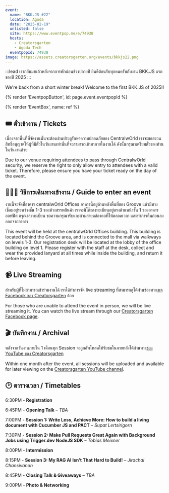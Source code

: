 ```yaml
---
event:
  name: "BKK.JS #22"
  location: Agoda
  date: "2025-02-19"
  unlisted: false
  site: https://www.eventpop.me/e/74938
  hosts:
    - Creatorsgarten
    - Agoda Tech
  eventpopId: 74938
image: https://assets.creatorsgarten.org/events/bkkjs22.png
---
```


:::lead
เรากลับมาแล้วหลังจากการพักผ่อนช่วงปลายปี ยินดีต้อนรับทุกคนครับกับงาน BKK.JS แรกของปี 2025
:::

We're back from a short winter break! Welcome to the first BKK.JS of 2025!!

{% render 'EventpopButton', id: page.event.eventpopId %}

{% render 'EventBox', name: ref %}

## 🎟️ ตั๋วเข้างาน / Tickets

เนื่องจากพื้นที่ที่จัดงานนั้นจะต้องผ่านประตูรักษาความปลอดภัยของ CentralwOrld เราจะขอสงวนสิทธิ์อนุญาตให้ผู้ที่มีตั๋วในวันงานเท่านั้นที่จะสามารถเข้ามาภายในงานได้ ดังนั้นกรุณาเตรียมตั๋วของท่านในวันงานด้วย

Due to our venue requiring attendees to pass through CentralwOrld security, we reserve the right to only allow entry to attendees with a valid ticket. Therefore, please ensure you have your ticket ready on the day of the event.

## 🚶🏻‍♂️ วิธีการเดินทางเข้างาน / Guide to enter an event

งานนี้จะจัดที่อาคาร centralwOrld Offices อาคารนี้อยู่ด้านหลังพื้นที่ของ Groove แล้วมีทางเชื่อมอยู่ระหว่างชั้น 1-3 ของห้างสรรพสินค้า เราจะมีโต๊ะลงทะเบียนอยู่ตรงด้านหน้าชั้น 1 ของอาคารออฟฟิศ กรุณาลงทะเบียน ขอความกรุณารับและสวมสายคล้องคอที่ให้ตลอดเวลา และทำการคืนก่อนลงออกจากอาคาร

This event will be held at the centralwOrld Offices building. This building is located behind the Groove area, and is connected to the mall via walkways on levels 1-3. Our registration desk will be located at the lobby of the office building on level 1. Please register with the staff at the desk, collect and wear the provided lanyard at all times while inside the building, and return it before leaving.

## 📹 Live Streaming

สำหรับผู้ที่ไม่สามารถเข้าร่วมงานได้ เราได้ทำการจัด live streaming ที่สามารถดูได้ผ่านช่องทาง[เพจ Facebook ของ Creatorsgarten](https://www.facebook.com/creatorsgarten/) ด้วย

For those who are unable to attend the event in person, we will be live streaming it. You can watch the live stream through our [Creatorsgarten Facebook page](https://www.facebook.com/creatorsgarten/).

## 🎬 บันทึกงาน / Archival

หลังจากวันงานภายใน 1 เดือนทุก Session จะถูกอัพโหลดให้รับชมในภายหลังได้ผ่านทาง[ช่อง YouTube ของ Creatorsgarten](https://youtube.com/@creatorsgarten)

Within one month after the event, all sessions will be uploaded and available for later viewing on the [Creatorsgarten YouTube channel](https://youtube.com/@creatorsgarten).

## 🕑 ตารางเวลา / Timetables

6:30PM - **Registration**

6:45PM - **Opening Talk** – *TBA*

7:00PM - **Session 1: Write Less, Achieve More: How to build a living document with Cucumber JS and PACT** – *Supat Lertsirigorn*

7:30PM - **Session 2: Make Pull Requests Great Again with Background Jobs using Trigger.dev NodeJS SDK** – *Tobias Meixner*

8:00PM - **Intermission**

8:15PM - **Session 3: My RAG AI Isn’t That Hard to Build!** – *Jirachai Chansivanon*

8:45PM - **Closing Talk & Giveaways** – *TBA*

9:00PM - **Photo & Networking**
